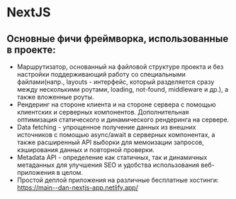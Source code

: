 # NextJS

## Основные фичи фреймворка, использованные в проекте:
- Маршрутизатор, основанный на файловой структуре проекта и без настройки поддерживающий работу со специальными файлами(напр., layouts - интерфейс, который разделяется сразу между несколькими роутами, loading, not-found, middleware и др.), а также вложенные роуты.
- Рендеринг на стороне клиента и на стороне сервера с помощью клиентских и серверных компонентов. Дополнительная оптимизация статического и динамического рендеринга на сервере.
- Data fetching - упрощенное получение данных из внешних источников с помощью async/await в серверных компонентах, а также расширенный API выборки для мемоизации запросов, кэширования данных и повторной проверки.
- Metadata API - определение как статичных, так и динамичных метаданных для улучшения SEO и удобства использования веб-приложения в целом.
- Простой деплой приложения на различные бесплатные хостинги: <https://main--dan-nextjs-app.netlify.app/>
